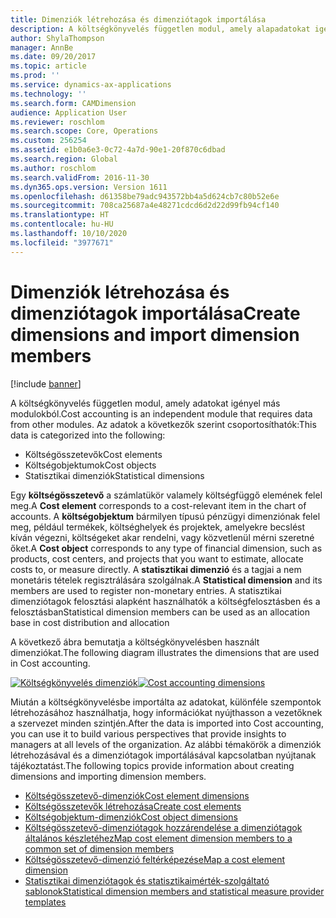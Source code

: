 ```yaml
---
title: Dimenziók létrehozása és dimenziótagok importálása
description: A költségkönyvelés független modul, amely alapadatokat igényel más modulokból.
author: ShylaThompson
manager: AnnBe
ms.date: 09/20/2017
ms.topic: article
ms.prod: ''
ms.service: dynamics-ax-applications
ms.technology: ''
ms.search.form: CAMDimension
audience: Application User
ms.reviewer: roschlom
ms.search.scope: Core, Operations
ms.custom: 256254
ms.assetid: e1b0a6e3-0c72-4a7d-90e1-20f870c6dbad
ms.search.region: Global
ms.author: roschlom
ms.search.validFrom: 2016-11-30
ms.dyn365.ops.version: Version 1611
ms.openlocfilehash: d61358be79adc943572bb4a5d624cb7c80b52e6e
ms.sourcegitcommit: 708ca25687a4e48271cdcd6d2d22d99fb94cf140
ms.translationtype: HT
ms.contentlocale: hu-HU
ms.lasthandoff: 10/10/2020
ms.locfileid: "3977671"
---
```

# <a name="create-dimensions-and-import-dimension-members"></a><span data-ttu-id="27cae-103">Dimenziók létrehozása és dimenziótagok importálása</span><span class="sxs-lookup"><span data-stu-id="27cae-103">Create dimensions and import dimension members</span></span>

[!include [banner](../includes/banner.md)]

<span data-ttu-id="27cae-104">A költségkönyvelés független modul, amely adatokat igényel más modulokból.</span><span class="sxs-lookup"><span data-stu-id="27cae-104">Cost accounting is an independent module that requires data from other modules.</span></span> <span data-ttu-id="27cae-105">Az adatok a következők szerint csoportosíthatók:</span><span class="sxs-lookup"><span data-stu-id="27cae-105">This data is categorized into the following:</span></span>

-  <span data-ttu-id="27cae-106">Költségösszetevők</span><span class="sxs-lookup"><span data-stu-id="27cae-106">Cost elements</span></span>
-  <span data-ttu-id="27cae-107">Költségobjektumok</span><span class="sxs-lookup"><span data-stu-id="27cae-107">Cost objects</span></span>
-  <span data-ttu-id="27cae-108">Statisztikai dimenziók</span><span class="sxs-lookup"><span data-stu-id="27cae-108">Statistical dimensions</span></span>

<span data-ttu-id="27cae-109">Egy **költségösszetevő** a számlatükör valamely költségfüggő elemének felel meg.</span><span class="sxs-lookup"><span data-stu-id="27cae-109">A **Cost element** corresponds to a cost-relevant item in the chart of accounts.</span></span> <span data-ttu-id="27cae-110">A **költségobjektum** bármilyen típusú pénzügyi dimenziónak felel meg, például termékek, költséghelyek és projektek, amelyekre becslést kíván végezni, költségeket akar rendelni, vagy közvetlenül mérni szeretné őket.</span><span class="sxs-lookup"><span data-stu-id="27cae-110">A **Cost object** corresponds to any type of financial dimension, such as products, cost centers, and projects that you want to estimate, allocate costs to, or measure directly.</span></span> <span data-ttu-id="27cae-111">A **statisztikai dimenzió** és a tagjai a nem monetáris tételek regisztrálására szolgálnak.</span><span class="sxs-lookup"><span data-stu-id="27cae-111">A **Statistical dimension** and its members are used to register non-monetary entries.</span></span> <span data-ttu-id="27cae-112">A statisztikai dimenziótagok felosztási alapként használhatók a költségfelosztásben és a felosztásban</span><span class="sxs-lookup"><span data-stu-id="27cae-112">Statistical dimension members can be used as an allocation base in cost distribution and allocation</span></span> 

<span data-ttu-id="27cae-113">A következő ábra bemutatja a költségkönyvelésben használt dimenziókat.</span><span class="sxs-lookup"><span data-stu-id="27cae-113">The following diagram illustrates the dimensions that are used in Cost accounting.</span></span>

<span data-ttu-id="27cae-114">[![Költségkönyvelés dimenziók](./media/cost-eos-dimensions.png)](./media/cost-eos-dimensions.png)</span><span class="sxs-lookup"><span data-stu-id="27cae-114">[![Cost accounting dimensions](./media/cost-eos-dimensions.png)](./media/cost-eos-dimensions.png)</span></span>

<span data-ttu-id="27cae-115">Miután a költségkönyvelésbe importálta az adatokat, különféle szempontok létrehozásához használhatja, hogy információkat nyújthasson a vezetőknek a szervezet minden szintjén.</span><span class="sxs-lookup"><span data-stu-id="27cae-115">After the data is imported into Cost accounting, you can use it to build various perspectives that provide insights to managers at all levels of the organization.</span></span> <span data-ttu-id="27cae-116">Az alábbi témakörök a dimenziók létrehozásával és a dimenziótagok importálásával kapcsolatban nyújtanak tájékoztatást.</span><span class="sxs-lookup"><span data-stu-id="27cae-116">The following topics provide information about creating dimensions and importing dimension members.</span></span> 

-  [<span data-ttu-id="27cae-117">Költségösszetevő-dimenziók</span><span class="sxs-lookup"><span data-stu-id="27cae-117">Cost element dimensions</span></span>](cost-elements.md)
-  [<span data-ttu-id="27cae-118">Költségösszetevők létrehozása</span><span class="sxs-lookup"><span data-stu-id="27cae-118">Create cost elements</span></span>](./tasks/create-cost-elements.md)
-  [<span data-ttu-id="27cae-119">Költségobjektum-dimenziók</span><span class="sxs-lookup"><span data-stu-id="27cae-119">Cost object dimensions</span></span>](cost-objects.md)
-  [<span data-ttu-id="27cae-120">Költségösszetevő-dimenziótagok hozzárendelése a dimenziótagok általános készletéhez</span><span class="sxs-lookup"><span data-stu-id="27cae-120">Map cost element dimension members to a common set of dimension members</span></span>](map-cost-elements-dimension-members.md)
-  [<span data-ttu-id="27cae-121">Költségösszetevő-dimenzió feltérképezése</span><span class="sxs-lookup"><span data-stu-id="27cae-121">Map a cost element dimension</span></span>](./tasks/map-cost-element-dimension.md)
-  [<span data-ttu-id="27cae-122">Statisztikai dimenziótagok és statisztikaimérték-szolgáltató sablonok</span><span class="sxs-lookup"><span data-stu-id="27cae-122">Statistical dimension members and statistical measure provider templates</span></span>](statistical-measure-provider-template.md)






